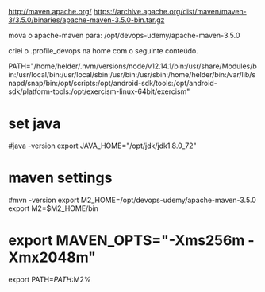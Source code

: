 http://maven.apache.org/
https://archive.apache.org/dist/maven/maven-3/3.5.0/binaries/apache-maven-3.5.0-bin.tar.gz


mova o apache-maven para:
/opt/devops-udemy/apache-maven-3.5.0

criei o .profile_devops na home com o seguinte conteúdo.

PATH="/home/helder/.nvm/versions/node/v12.14.1/bin:/usr/share/Modules/bin:/usr/local/bin:/usr/local/sbin:/usr/bin:/usr/sbin:/home/helder/bin:/var/lib/snapd/snap/bin:/opt/scripts:/opt/android-sdk/tools:/opt/android-sdk/platform-tools:/opt/exercism-linux-64bit/exercism"



# set java
#java -version
export JAVA_HOME="/opt/jdk/jdk1.8.0_72"

# maven settings
#mvn -version
export M2_HOME=/opt/devops-udemy/apache-maven-3.5.0
export M2=$M2_HOME/bin
# export MAVEN_OPTS="-Xms256m -Xmx2048m"
 export PATH=$PATH:$M2%